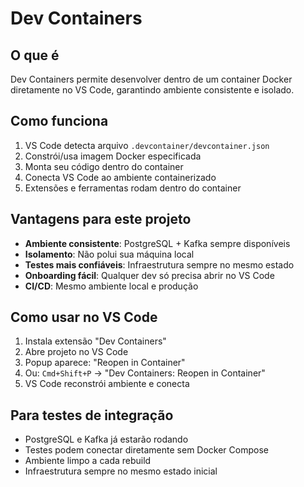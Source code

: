 # Dev Containers

## O que é

Dev Containers permite desenvolver dentro de um container Docker diretamente no VS Code, garantindo ambiente consistente e isolado.

## Como funciona

1. VS Code detecta arquivo `.devcontainer/devcontainer.json`
2. Constrói/usa imagem Docker especificada
3. Monta seu código dentro do container
4. Conecta VS Code ao ambiente containerizado
5. Extensões e ferramentas rodam dentro do container

## Vantagens para este projeto

- **Ambiente consistente**: PostgreSQL + Kafka sempre disponíveis
- **Isolamento**: Não polui sua máquina local
- **Testes mais confiáveis**: Infraestrutura sempre no mesmo estado
- **Onboarding fácil**: Qualquer dev só precisa abrir no VS Code
- **CI/CD**: Mesmo ambiente local e produção

## Como usar no VS Code

1. Instala extensão "Dev Containers"
2. Abre projeto no VS Code
3. Popup aparece: "Reopen in Container" 
4. Ou: `Cmd+Shift+P` → "Dev Containers: Reopen in Container"
5. VS Code reconstrói ambiente e conecta

## Para testes de integração

- PostgreSQL e Kafka já estarão rodando
- Testes podem conectar diretamente sem Docker Compose
- Ambiente limpo a cada rebuild
- Infraestrutura sempre no mesmo estado inicial
